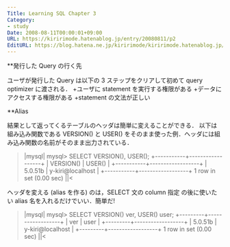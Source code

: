 ```yaml
---
Title: Learning SQL Chapter 3
Category:
- study
Date: 2008-08-11T00:00:01+09:00
URL: https://kiririmode.hatenablog.jp/entry/20080811/p2
EditURL: https://blog.hatena.ne.jp/kiririmode/kiririmode.hatenablog.jp/atom/entry/8454420450078214461
---
```


**発行した Query の行く先

ユーザが発行した Query は以下の 3 ステップをクリアして初めて query optimizer に渡される．
+ユーザに statement を実行する権限がある
+データにアクセスする権限がある
+statement の文法が正しい

**Alias

結果として返ってくるテーブルのヘッダは簡単に変えることができる．
以下は組み込み関数である VERSION() と USER() をそのまま使った例．ヘッダには組み込み関数の名前がそのまま出力されている．
>|mysql|
mysql> SELECT VERSION(), USER();
+-----------+------------------+
| VERSION() | USER()           |
+-----------+------------------+
| 5.0.51b   | y-kiri@localhost |
+-----------+------------------+
1 row in set (0.00 sec)
||<

ヘッダを変える (alias を作る) のは，SELECT 文の column 指定 の後に使いたい alias 名を入れるだけでいい．簡単だ!
>|mysql|
mysql> SELECT VERSION() ver, USER() user;
+---------+------------------+
| ver     | user             |
+---------+------------------+
| 5.0.51b | y-kiri@localhost |
+---------+------------------+
1 row in set (0.00 sec)
||<
